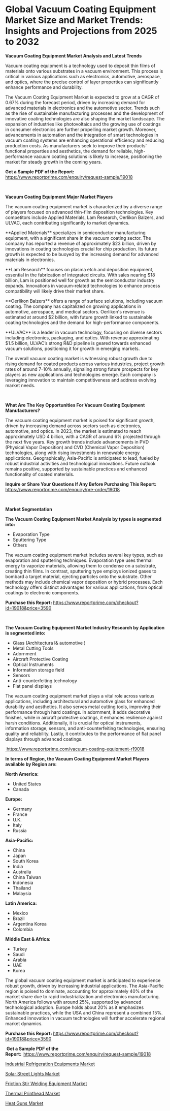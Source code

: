 <p><h1>Global Vacuum Coating Equipment Market Size and Market Trends: Insights and Projections from 2025 to 2032</h1></p><p><strong>Vacuum Coating Equipment Market Analysis and Latest Trends</strong></p>
<p><p>Vacuum coating equipment is a technology used to deposit thin films of materials onto various substrates in a vacuum environment. This process is critical in various applications such as electronics, automotive, aerospace, and optics, where the precise control of layer properties can significantly enhance performance and durability. </p><p>The Vacuum Coating Equipment Market is expected to grow at a CAGR of 0.67% during the forecast period, driven by increasing demand for advanced materials in electronics and the automotive sector. Trends such as the rise of sustainable manufacturing processes and the development of innovative coating technologies are also shaping the market landscape. The expansion of industries like photovoltaics and the growing use of coatings in consumer electronics are further propelling market growth. Moreover, advancements in automation and the integration of smart technologies in vacuum coating systems are enhancing operational efficiency and reducing production costs. As manufacturers seek to improve their products' functional properties and aesthetics, the demand for reliable, high-performance vacuum coating solutions is likely to increase, positioning the market for steady growth in the coming years.</p></p>
<p><strong>Get a Sample PDF of the Report:&nbsp;</strong> <a href="https://www.reportprime.com/enquiry/request-sample/19018?utm_campaign=1117&utm_medium=2&utm_source=Github&utm_content=ia&utm_term=19032025&utm_id=vacuum-coating-equipment">https://www.reportprime.com/enquiry/request-sample/19018</a></p>
<p>&nbsp;</p>
<p><strong>Vacuum Coating Equipment Major Market Players</strong></p>
<p><p>The vacuum coating equipment market is characterized by a diverse range of players focused on advanced thin-film deposition technologies. Key competitors include Applied Materials, Lam Research, Oerlikon Balzers, and ULVAC, each contributing significantly to market dynamics.</p><p>**Applied Materials** specializes in semiconductor manufacturing equipment, with a significant share in the vacuum coating sector. The company has reported a revenue of approximately $23 billion, driven by innovations in coating technologies crucial for chip production. Its future growth is expected to be buoyed by the increasing demand for advanced materials in electronics.</p><p>**Lam Research** focuses on plasma etch and deposition equipment, essential in the fabrication of integrated circuits. With sales nearing $18 billion, Lam is positioned well for growth as the semiconductor industry expands. Innovations in vacuum-related technologies to enhance process compatibility will likely drive their market share.</p><p>**Oerlikon Balzers** offers a range of surface solutions, including vacuum coating. The company has capitalized on growing applications in automotive, aerospace, and medical sectors. Oerlikon's revenue is estimated at around $2 billion, with future growth linked to sustainable coating technologies and the demand for high-performance components.</p><p>**ULVAC** is a leader in vacuum technology, focusing on diverse sectors including electronics, packaging, and optics. With revenue approximating $1.5 billion, ULVAC’s strong R&D pipeline is geared towards enhanced vacuum solutions, positioning it for growth in emerging markets.</p><p>The overall vacuum coating market is witnessing robust growth due to rising demand for coated products across various industries, project growth rates of around 7-10% annually, signaling strong future prospects for key players as new applications and technologies emerge. Each company is leveraging innovation to maintain competitiveness and address evolving market needs.</p></p>
<p>&nbsp;</p>
<p><strong>What Are The Key Opportunities For Vacuum Coating Equipment Manufacturers?</strong></p>
<p><p>The vacuum coating equipment market is poised for significant growth, driven by increasing demand across sectors such as electronics, automotive, and optics. In 2023, the market is estimated to reach approximately USD 4 billion, with a CAGR of around 6% projected through the next five years. Key growth trends include advancements in PVD (Physical Vapor Deposition) and CVD (Chemical Vapor Deposition) technologies, along with rising investments in renewable energy applications. Geographically, Asia-Pacific is anticipated to lead, fueled by robust industrial activities and technological innovations. Future outlook remains positive, supported by sustainable practices and enhanced functionality of coated materials.</p></p>
<p><strong>Inquire or Share Your Questions If Any Before Purchasing This Report:</strong> <a href="https://www.reportprime.com/enquiry/pre-order/19018?utm_campaign=1117&utm_medium=2&utm_source=Github&utm_content=ia&utm_term=19032025&utm_id=vacuum-coating-equipment">https://www.reportprime.com/enquiry/pre-order/19018</a></p>
<p>&nbsp;</p>
<p><strong>Market Segmentation</strong></p>
<p><strong>The Vacuum Coating Equipment Market Analysis by types is segmented into:</strong></p>
<p><ul><li>Evaporation Type</li><li>Sputtering Type</li><li>Others</li></ul></p>
<p><p>The vacuum coating equipment market includes several key types, such as evaporation and sputtering techniques. Evaporation type uses thermal energy to vaporize materials, allowing them to condense on a substrate, creating thin films. In contrast, sputtering type employs ionized gases to bombard a target material, ejecting particles onto the substrate. Other methods may include chemical vapor deposition or hybrid processes. Each technology offers distinct advantages for various applications, from optical coatings to electronic components.</p></p>
<p><strong>Purchase this Report:&nbsp;</strong><a href="https://www.reportprime.com/checkout?id=19018&price=3590&utm_campaign=1117&utm_medium=2&utm_source=Github&utm_content=ia&utm_term=19032025&utm_id=vacuum-coating-equipment">https://www.reportprime.com/checkout?id=19018&price=3590</a></p>
<p>&nbsp;</p>
<p><strong>The Vacuum Coating Equipment Market Industry Research by Application is segmented into:</strong></p>
<p><ul><li>Glass (Architectura l& automotive )</li><li>Metal Cutting Tools</li><li>Adornment</li><li>Aircraft Protective Coating</li><li>Optical Instruments</li><li>Information storage field</li><li>Sensors</li><li>Anti-counterfeiting technology</li><li>Flat panel displays</li></ul></p>
<p><p>The vacuum coating equipment market plays a vital role across various applications, including architectural and automotive glass for enhanced durability and aesthetics. It also serves metal cutting tools, improving their performance through hard coatings. In adornment, it adds decorative finishes, while in aircraft protective coatings, it enhances resilience against harsh conditions. Additionally, it is crucial for optical instruments, information storage, sensors, and anti-counterfeiting technologies, ensuring quality and reliability. Lastly, it contributes to the performance of flat panel displays through advanced coatings.</p></p>
<p><a href="https://www.reportprime.com/vacuum-coating-equipment-r19018?utm_campaign=1117&utm_medium=2&utm_source=Github&utm_content=ia&utm_term=19032025&utm_id=vacuum-coating-equipment">&nbsp;https://www.reportprime.com/vacuum-coating-equipment-r19018</a></p>
<p><strong>In terms of Region, the Vacuum Coating Equipment Market Players available by Region are:</strong></p>
<p>
    <p> <strong> North America: </strong>
        <ul>
            <li>United States</li>
            <li>Canada</li>
        </ul>
        </p> 
    <p> <strong> Europe: </strong>
        <ul>
            <li>Germany</li>
            <li>France</li>
            <li>U.K.</li>
            <li>Italy</li>
            <li>Russia</li>
        </ul>
        </p> 
    <p> <strong> Asia-Pacific: </strong>
        <ul>
            <li>China</li>
            <li>Japan</li>
            <li>South Korea</li>
            <li>India</li>
            <li>Australia</li>
            <li>China Taiwan</li>
            <li>Indonesia</li>
            <li>Thailand</li>
            <li>Malaysia</li>
        </ul>
        </p> 
    <p> <strong> Latin America: </strong>
        <ul>
            <li>Mexico</li>
            <li>Brazil</li>
            <li>Argentina Korea</li>
            <li>Colombia</li>
        </ul>
        </p> 
    <p> <strong> Middle East & Africa: </strong>
        <ul>
            <li>Turkey</li>
            <li>Saudi</li>
            <li>Arabia</li>
            <li>UAE</li>
            <li>Korea</li>
        </ul>
    </p>
    </p>
<p><p>The global vacuum coating equipment market is anticipated to experience robust growth, driven by increasing industrial applications. The Asia-Pacific region is poised to dominate, accounting for approximately 40% of the market share due to rapid industrialization and electronics manufacturing. North America follows with around 25%, supported by advanced technological adoption. Europe holds about 20% as it emphasizes sustainable practices, while the USA and China represent a combined 15%. Enhanced innovation in vacuum technologies will further accelerate regional market dynamics.</p></p>
<p><strong>Purchase this Report: </strong><a href="https://www.reportprime.com/checkout?id=19018&price=3590&utm_campaign=1117&utm_medium=2&utm_source=Github&utm_content=ia&utm_term=19032025&utm_id=vacuum-coating-equipment">https://www.reportprime.com/checkout?id=19018&price=3590</a></p>
<p>&nbsp;<strong>Get a Sample PDF of the Report:&nbsp;&nbsp;</strong><a href="https://www.reportprime.com/enquiry/request-sample/19018?utm_campaign=1117&utm_medium=2&utm_source=Github&utm_content=ia&utm_term=19032025&utm_id=vacuum-coating-equipment">https://www.reportprime.com/enquiry/request-sample/19018</a></p>
<p><strong></strong></p>
<p><p><a href="https://github.com/shewlisapsai/Market-Research-Report-List-1/blob/main/industrial-refrigeration-equipments-market.md?utm_campaign=1117&utm_medium=2&utm_source=Github&utm_content=ia&utm_term=19032025&utm_id=vacuum-coating-equipment">Industrial Refrigeration Equipments Market</a></p><p><a href="https://github.com/krulicfidura/Market-Research-Report-List-1/blob/main/solar-street-lights-market.md?utm_campaign=1117&utm_medium=2&utm_source=Github&utm_content=ia&utm_term=19032025&utm_id=vacuum-coating-equipment">Solar Street Lights Market</a></p><p><a href="https://github.com/denbelnmer50/Market-Research-Report-List-1/blob/main/friction-stir-welding-equipment-market.md?utm_campaign=1117&utm_medium=2&utm_source=Github&utm_content=ia&utm_term=19032025&utm_id=vacuum-coating-equipment">Friction Stir Welding Equipment Market</a></p><p><a href="https://github.com/hunanuzmez/Market-Research-Report-List-1/blob/main/thermal-printhead-market.md?utm_campaign=1117&utm_medium=2&utm_source=Github&utm_content=ia&utm_term=19032025&utm_id=vacuum-coating-equipment">Thermal Printhead Market</a></p><p><a href="https://github.com/mriwacraane/Market-Research-Report-List-1/blob/main/heat-guns-market.md?utm_campaign=1117&utm_medium=2&utm_source=Github&utm_content=ia&utm_term=19032025&utm_id=vacuum-coating-equipment">Heat Guns Market</a></p></p>